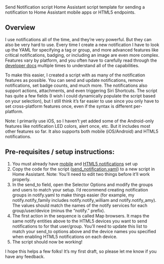 Send Notification script
Home Assistant script template for sending a notification to Home Assistant mobile apps or HTML5 endpoints.

## Overview
I use notifications all of the time, and they’re very powerful. But they can also be very hard to use. Every time I create a new notification I have to look up the YAML for specifying a tag or group, and more advanced features like critical notifications, badging, or including an image are even more complex. Features vary by platform, and you often have to carefully read through the [developer docs](https://companion.home-assistant.io/docs/notifications/notifications-basic) multiple times to understand all of the capabilities.

To make this easier, I created a script with as many of the notification features as possible. You can send and update notifications, remove notifications, set badge counts, and much more. The notifications also support actions, attachments, and even triggering Siri Shortcuts. The script has quite a few fields (I wish I could dynamically populate the script based on your selection), but I still think it’s far easier to use since you only have to set cross-platform features once, even if the syntax is different per-platform.

Note: I primarily use iOS, so I haven’t yet added some of the Android-only features like notification LED colors, alert once, etc. But it includes most other features so far. It also supports both mobile (iOS/Android) and HTML5 notifications.

## Pre-requisites / setup instructions:

1. You must already have [mobile](https://www.home-assistant.io/integrations/mobile_app/) and [HTML5 notifications](https://www.home-assistant.io/integrations/html5) set up
2. Copy the code for the script ([send_notification.yaml](send_notification.yaml)) to a new script in Home Assistant. Note: You’ll need to edit two things before it’ll work properly.
3. In the send_to field, open the Selector Options and modify the groups and users to match your setup. I’d recommend creating notification groups in notify.yaml to make things easier (for example, my notify.notify_family includes notify.notify_william and notify.notify_amy). The values should match the names of the notify services for each group/user/device (minus the “notify.” prefix).
4. The first action in the sequence is called Map browsers. It maps the same notify entities above to the HTML5 devices you want to send notifications to for that user/group. You’ll need to update this list to match your send_to options above and the device names you specified when enabling HTML5 notifications on each device.
5. The script should now be working!

I hope this helps a few folks! It’s my first draft, so please let me know if you have any feedback.
